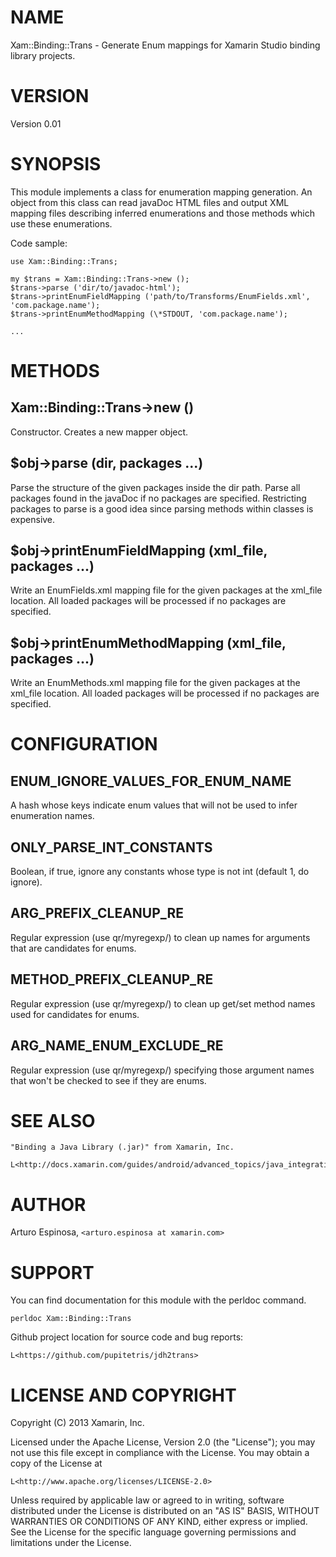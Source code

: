# NAME

Xam::Binding::Trans - Generate Enum mappings for Xamarin Studio binding library projects.

# VERSION

Version 0.01

# SYNOPSIS

This module implements a class for enumeration mapping generation. An object 
from this class can read javaDoc HTML files and output XML mapping files
describing inferred enumerations and those methods which use these enumerations.

Code sample:

    use Xam::Binding::Trans;

    my $trans = Xam::Binding::Trans->new ();
    $trans->parse ('dir/to/javadoc-html');
    $trans->printEnumFieldMapping ('path/to/Transforms/EnumFields.xml', 'com.package.name');
    $trans->printEnumMethodMapping (\*STDOUT, 'com.package.name');

    ...

# METHODS

## Xam::Binding::Trans->new ()

Constructor. Creates a new mapper object.

## $obj->parse (dir, packages ...)

Parse the structure of the given packages inside the dir path. Parse all packages found in the javaDoc
if no packages are specified. Restricting packages to parse is a good idea since parsing methods
within classes is expensive.

## $obj->printEnumFieldMapping (xml\_file, packages ...)

Write an EnumFields.xml mapping file for the given packages at the xml\_file location. All loaded packages
will be processed if no packages are specified.

## $obj->printEnumMethodMapping (xml\_file, packages ...)

Write an EnumMethods.xml mapping file for the given packages at the xml\_file location. All loaded packages
will be processed if no packages are specified.

# CONFIGURATION

## ENUM\_IGNORE\_VALUES\_FOR\_ENUM\_NAME

A hash whose keys indicate enum values that will not be used to infer enumeration names.

## ONLY\_PARSE\_INT\_CONSTANTS

Boolean, if true, ignore any constants whose type is not int (default 1, do ignore).

## ARG\_PREFIX\_CLEANUP\_RE

Regular expression (use qr/myregexp/) to clean up names for arguments that are candidates for enums.

## METHOD\_PREFIX\_CLEANUP\_RE

Regular expression (use qr/myregexp/) to clean up get/set method names used for candidates for enums.

## ARG\_NAME\_ENUM\_EXCLUDE\_RE

Regular expression (use qr/myregexp/) specifying those argument names that won't be checked to see if they are enums.

# SEE ALSO

    "Binding a Java Library (.jar)" from Xamarin, Inc.

	L<http://docs.xamarin.com/guides/android/advanced_topics/java_integration_overview/binding_a_java_library_(.jar)/>

# AUTHOR

Arturo Espinosa, `<arturo.espinosa at xamarin.com>`

# SUPPORT

You can find documentation for this module with the perldoc command.

    perldoc Xam::Binding::Trans

Github project location for source code and bug reports:

    L<https://github.com/pupitetris/jdh2trans>

# LICENSE AND COPYRIGHT

Copyright (C) 2013 Xamarin, Inc.

Licensed under the Apache License, Version 2.0 (the "License");
you may not use this file except in compliance with the License.
You may obtain a copy of the License at

    L<http://www.apache.org/licenses/LICENSE-2.0>

Unless required by applicable law or agreed to in writing, software
distributed under the License is distributed on an "AS IS" BASIS,
WITHOUT WARRANTIES OR CONDITIONS OF ANY KIND, either express or implied.
See the License for the specific language governing permissions and
limitations under the License.


